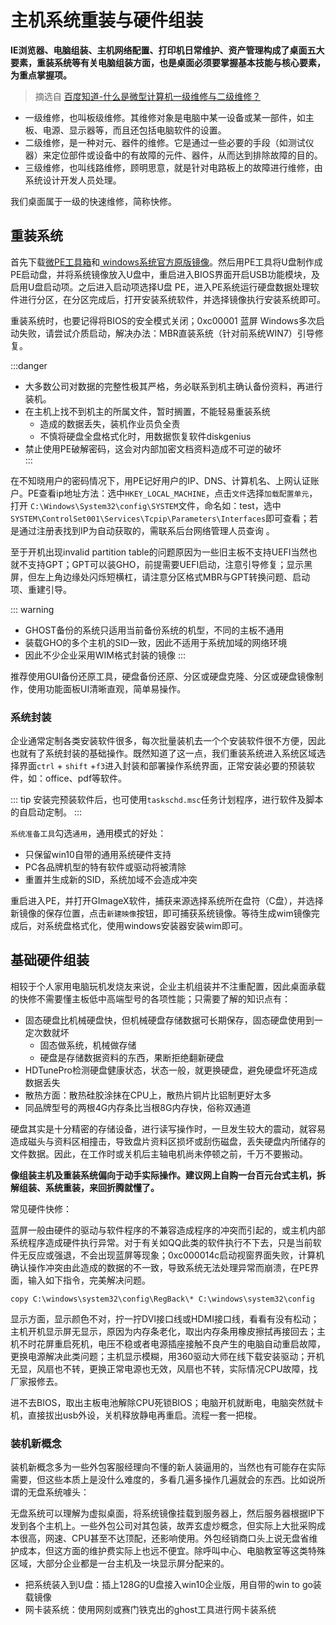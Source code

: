 # 主机系统重装与硬件组装

**IE浏览器、电脑组装、主机网络配置、打印机日常维护、资产管理构成了桌面五大要素，重装系统等有关电脑组装方面，也是桌面必须要掌握基本技能与核心要素，为重点掌握项。**

> 摘选自 [百度知道-什么是微型计算机一级维修与二级维修？](https://zhidao.baidu.com/question/649112895716623965.html)
> 
* 一级维修，也叫板级维修。其维修对象是电脑中某一设备或某一部件，如主板、电源、显示器等，而且还包括电脑软件的设置。
* 二级维修，是一种对元、器件的维修。它是通过一些必要的手段（如测试仪器）来定位部件或设备中的有故障的元件、器件，从而达到排除故障的目的。
* 三级维修，也叫线路维修，顾明思意，就是针对电路板上的故障进行维修，由系统设计开发人员处理。

我们桌面属于一级的快速维修，简称快修。

## 重装系统

首先下载[微PE工具箱](http://www.wepe.com.cn/)和[ windows系统官方原版镜像](https://msdn.itellyou.cn/)。然后用PE工具将U盘制作成PE启动盘，并将系统镜像放入U盘中，重启进入BIOS界面开启USB功能模块，及启用U盘启动项。之后进入启动项选择U盘 PE，进入PE系统运行硬盘数据处理软件进行分区，在分区完成后，打开安装系统软件，并选择镜像执行安装系统即可。

重装系统时，也要记得将BIOS的安全模式关闭；0xc00001 蓝屏 Windows多次启动失败，请尝试介质启动，解决办法：MBR直装系统（针对前系统WIN7）引导修复。

:::danger
* 大多数公司对数据的完整性极其严格，务必联系到机主确认备份资料，再进行装机。
* 在主机上找不到机主的所属文件，暂时搁置，不能轻易重装系统
    * 造成的数据丢失，装机作业员负全责
    * 不慎将硬盘全盘格式化时，用数据恢复软件diskgenius
* 禁止使用PE破解密码，这会对内部加密文档资料造成不可逆的破坏     
:::

在不知晓用户的密码情况下，用PE记好用户的IP、DNS、计算机名、上网认证账户。PE查看ip地址方法：选中`HKEY_LOCAL_MACHINE`，点击`文件`选择`加载配置单元`，打开 `C:\Windows\System32\config\SYSTEM`文件，命名如：test，选中`SYSTEM\ControlSet001\Services\Tcpip\Parameters\Interfaces`即可查看；若是通过注册表找到IP为自动获取的，需联系后台网络管理人员查询 。

至于开机出现invalid partition table的问题原因为一些旧主板不支持UEFI当然也就不支持GPT；GPT可以装GHO，前提需要UEFI启动，注意引导修复；显示黑屏，但左上角边缘处闪烁短横杠，请注意分区格式MBR与GPT转换问题、启动项、重建引导。

::: warning
* GHOST备份的系统只适用当前备份系统的机型，不同的主板不通用
* 装载GHO的多个主机的SID一致，因此不适用于系统加域的网络环境
* 因此不少企业采用WIM格式封装的镜像
:::

推荐使用GUI备份还原工具，硬盘备份还原、分区或硬盘克隆、分区或硬盘镜像制作，使用功能面板UI清晰直观，简单易操作。

### 系统封装

企业通常定制各类安装软件很多，每次批量装机去一个个安装软件很不方便，因此也就有了系统封装的基础操作。既然知道了这一点，我们重装系统进入系统区域选择界面`ctrl` + `shift` +`f3`进入封装和部署操作系统界面，正常安装必要的预装软件，如：office、pdf等软件。

::: tip
安装完预装软件后，也可使用`taskschd.msc`任务计划程序，进行软件及脚本的自启动定制。
:::

`系统准备工具`勾选`通用`，通用模式的好处：

* 只保留win10自带的通用系统硬件支持
* PC各品牌机型的特有软件或驱动将被清除
* 重置并生成新的SID，系统加域不会造成冲突

重启进入PE，并打开GImageX软件，捕获来源选择系统所在盘符（C盘），并选择新镜像的保存位置，点击`新建映像`按钮，即可捕获系统镜像。等待生成wim镜像完成后，对系统盘格式化，使用windows安装器安装wim即可。

## 基础硬件组装

相较于个人家用电脑玩机发烧友来说，企业主机组装并不注重配置，因此桌面承载的快修不需要懂主板低中高端型号的各项性能；只需要了解的知识点有：

* 固态硬盘比机械硬盘快，但机械硬盘存储数据可长期保存，固态硬盘使用到一定次数就坏
	* 固态做系统，机械做存储
	* 硬盘是存储数据资料的东西，果断拒绝翻新硬盘
* HDTunePro检测硬盘健康状态，状态一般，就更换硬盘，避免硬盘坏死造成数据丢失
* 散热方面：散热硅胶涂抹在CPU上，散热片铜片比铝制更好太多
* 同品牌型号的两根4G内存条比当根8G内存快，俗称双通道 

硬盘其实是十分精密的存储设备，进行读写操作时，一旦发生较大的震动，就容易造成磁头与资料区相撞击，导致盘片资料区损坏或刮伤磁盘，丢失硬盘内所储存的文件数据。因此，在工作时或关机后主轴电机尚未停顿之前，千万不要搬动。

**像组装主机及重装系统偏向于动手实际操作。建议网上自购一台百元台式主机，拆解组装、系统重装，来回折腾就懂了。**

常见硬件快修：

蓝屏一般由硬件的驱动与软件程序的不兼容造成程序的冲突而引起的，或主机内部系统程序造成硬件执行异常。对于有关如QQ此类的软件执行不下去，只是当前软件无反应或强退，不会出现蓝屏等现象；0xc000014c启动视窗界面失败，计算机确认操作冲突由此造成的数据的不一致，导致系统无法处理异常而崩溃，在PE界面，输入如下指令，完美解决问题。

```text
copy C:\windows\system32\config\RegBack\* C:\windows\system32\config
```

显示方面，显示颜色不对，拧一拧DVI接口线或HDMI接口线，看看有没有松动；主机开机显示屏无显示，原因为内存条老化，取出内存条用橡皮擦拭再接回去；主机不时花屏重启死机，电压不稳或者电源插座接触不良产生的电脑自动重启故障，更换电源解决此类问题；主机显示模糊，用360驱动大师在线下载安装驱动；开机无显，风扇也不转，更换正常电源也无效，风扇也不转，实际情况CPU故障，找厂家报修去。

进不去BIOS，取出主板电池解除CPU死锁BIOS；电脑开机就断电，电脑突然就卡机，直接拔出usb外设，关机释放静电再重启。流程一套一把梭。



### 装机新概念

装机新概念多为一些外包客服经理向不懂的新人装逼用的，当然也有可能存在实际需要，但这些本质上是没什么难度的，多看几遍多操作几遍就会的东西。比如说所谓的无盘系统噱头：

无盘系统可以理解为虚拟桌面，将系统镜像挂载到服务器上，然后服务器根据IP下发到各个主机上。一些外包公司对其包装，故弄玄虚炒概念，但实际上大批采购成本很高，网速、CPU甚至不达顶配，还影响使用。外包经销商口头上说无盘省维护成本，但这方面的维护费实际上也远不便宜。除呼叫中心、电脑教室等这类特殊区域，大部分企业都是一台主机及一块显示屏分配来的。

* 把系统装入到U盘：插上128G的U盘接入win10企业版，用自带的win to go装载镜像 
* 网卡装系统：使用网刻或赛门铁克出的ghost工具进行网卡装系统

